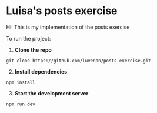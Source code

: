 # Luisa's posts exercise
Hi! This is my implementation of the posts exercise

To run the project:
1. **Clone the repo**

```
git clone https://github.com/luvenan/posts-exercise.git
```

2. **Install dependencies**

```
npm install
```

3. **Start the development server**

```
npm run dev
```
